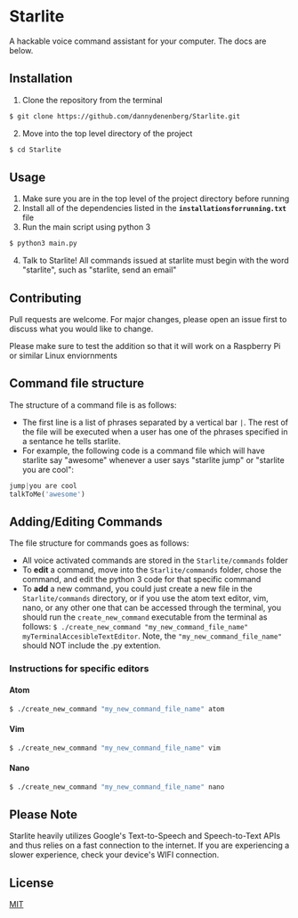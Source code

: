 # Starlite
A hackable voice command assistant for your computer. The docs are below.

## Installation
1. Clone the repository from the terminal
```bash
$ git clone https://github.com/dannydenenberg/Starlite.git

```
2. Move into the top level directory of the project
```bash
$ cd Starlite

```

## Usage
1. Make sure you are in the top level of the project directory before running
2. Install all of the dependencies listed in the **`installationsforrunning.txt`** file
3. Run the main script using python 3
```python
$ python3 main.py
```
4. Talk to Starlite! All commands issued at starlite must begin with the word "starlite", such as "starlite, send an email"

## Contributing
Pull requests are welcome. For major changes, please open an issue first to discuss what you would like to change.

Please make sure to test the addition so that it will work on a Raspberry Pi or similar Linux enviornments

## Command file structure
The structure of a command file is as follows:
  * The first line is a list of phrases separated by a vertical bar `|`. The rest of the file will be executed when a user has one of the phrases specified in a sentance he tells starlite.
  * For example, the following code is a command file which will have starlite say "awesome" whenever a user says "starlite jump" or "starlite you are cool":
  ```python
  jump|you are cool
  talkToMe('awesome')
  ```

## Adding/Editing Commands
The file structure for commands goes as follows:
  * All voice activated commands are stored in the ```Starlite/commands``` folder
  * To **edit** a command, move into the ```Starlite/commands``` folder, chose the command, and edit the python 3 code for that specific command
  * To **add** a new command, you could just create a new file in the ```Starlite/commands``` directory, or if you use the atom text editor, vim, nano, or any other one that can be accessed through the terminal, you should run the ```create_new_command``` executable from the terminal as follows: ```$ ./create_new_command "my_new_command_file_name" myTerminalAccesibleTextEditor```. Note, the ```"my_new_command_file_name"``` should NOT include the .py extention.
  
  
 ### Instructions for specific editors
 #### Atom
 ```bash
 $ ./create_new_command "my_new_command_file_name" atom
 ```
 
  #### Vim
 ```bash
 $ ./create_new_command "my_new_command_file_name" vim
 ```
 
  #### Nano
 ```bash
 $ ./create_new_command "my_new_command_file_name" nano
 ```
 
## Please Note
Starlite heavily utilizes Google's Text-to-Speech and Speech-to-Text APIs and thus relies on a fast connection to the internet. If you are experiencing a slower experience, check your device's WIFI connection.

## License
[MIT](https://choosealicense.com/licenses/mit/)
